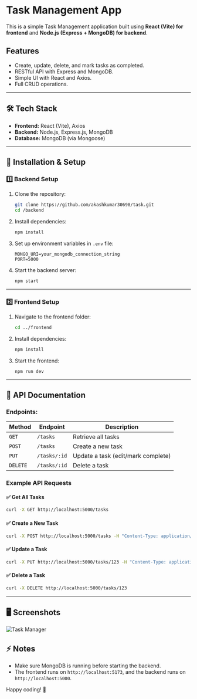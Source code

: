 # Task Management App

This is a simple Task Management application built using **React (Vite) for frontend** and **Node.js (Express + MongoDB) for backend**.

## Features

- Create, update, delete, and mark tasks as completed.
- RESTful API with Express and MongoDB.
- Simple UI with React and Axios.
- Full CRUD operations.

---

## 🛠 Tech Stack

- **Frontend:** React (Vite), Axios
- **Backend:** Node.js, Express.js, MongoDB
- **Database:** MongoDB (via Mongoose)

---

## 🚀 Installation & Setup

### 1️⃣ Backend Setup

1. Clone the repository:
   ```bash
   git clone https://github.com/akashkumar30698/task.git
   cd /backend
   ```
2. Install dependencies:
   ```bash
   npm install
   ```
3. Set up environment variables in `.env` file:
   ```
   MONGO_URI=your_mongodb_connection_string
   PORT=5000
   ```
4. Start the backend server:
   ```bash
   npm start
   ```

---

### 2️⃣ Frontend Setup

1. Navigate to the frontend folder:
   ```bash
   cd ../frontend
   ```
2. Install dependencies:
   ```bash
   npm install
   ```
3. Start the frontend:
   ```bash
   npm run dev
   ```

---

## 📌 API Documentation

### Endpoints:

| Method   | Endpoint     | Description                        |
| -------- | ------------ | ---------------------------------- |
| `GET`    | `/tasks`     | Retrieve all tasks                 |
| `POST`   | `/tasks`     | Create a new task                  |
| `PUT`    | `/tasks/:id` | Update a task (edit/mark complete) |
| `DELETE` | `/tasks/:id` | Delete a task                      |

### Example API Requests

#### ✅ Get All Tasks

```bash
curl -X GET http://localhost:5000/tasks
```

#### ✅ Create a New Task

```bash
curl -X POST http://localhost:5000/tasks -H "Content-Type: application/json" -d '{"title":"New Task"}'
```

#### ✅ Update a Task

```bash
curl -X PUT http://localhost:5000/tasks/123 -H "Content-Type: application/json" -d '{"completed":true}'
```

#### ✅ Delete a Task

```bash
curl -X DELETE http://localhost:5000/tasks/123
```

---

## 🖥️ Screenshots
![Task Manager](https://res.cloudinary.com/dphrayb6o/image/upload/v1742892712/Screenshot_2025-03-25_135410_bha3ck.png)



## ⚡ Notes

- Make sure MongoDB is running before starting the backend.
- The frontend runs on `http://localhost:5173`, and the backend runs on `http://localhost:5000`.

Happy coding! 🚀

